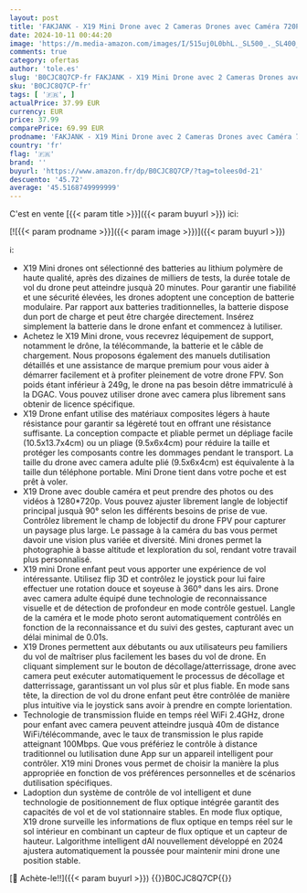 ```yaml
---
layout: post
title: 'FAKJANK - X19 Mini Drone avec 2 Cameras Drones avec Caméra 720P pour Adultes RC FPV WiFi Drone Pliable avec Temps de Vol de 20 Min Objectif Réglable à 90° Maintien d altitude pour Débutants Drone à 2 Batteries'
date: 2024-10-11 00:44:20
image: 'https://m.media-amazon.com/images/I/515uj0L0bhL._SL500_._SL400_.jpg'
comments: true
category: ofertas
author: 'tole.es'
slug: 'B0CJC8Q7CP-fr FAKJANK - X19 Mini Drone avec 2 Cameras Drones avec Caméra...'
sku: 'B0CJC8Q7CP-fr'
tags: [ '🇫🇷', ]
actualPrice: 37.99 EUR
currency: EUR
price: 37.99
comparePrice: 69.99 EUR
prodname: 'FAKJANK - X19 Mini Drone avec 2 Cameras Drones avec Caméra 720P pour Adultes RC FPV WiFi Drone Pliable avec Temps de Vol de 20 Min Objectif Réglable à 90° Maintien d altitude pour Débutants Drone à 2 Batteries'
country: 'fr'
flag: '🇫🇷'
brand: ''
buyurl: 'https://www.amazon.fr/dp/B0CJC8Q7CP/?tag=tolees0d-21'
descuento: '45.72'
average: '45.5168749999999'
---
```


C'est en vente [{{< param title >}}]({{< param buyurl >}}) ici:

[![{{< param prodname >}}]({{< param image >}})]({{< param buyurl >}})

ℹ️:

- X19 Mini drones ont sélectionné des batteries au lithium polymère de haute qualité, après des dizaines de milliers de tests, la durée totale de vol du drone peut atteindre jusquà 20 minutes. Pour garantir une fiabilité et une sécurité élevées, les drones adoptent une conception de batterie modulaire. Par rapport aux batteries traditionnelles, la batterie dispose dun port de charge et peut être chargée directement. Insérez simplement la batterie dans le drone enfant et commencez à lutiliser.
- Achetez le X19 Mini drone, vous recevrez léquipement de support, notamment le drône, la télécommande, la batterie et le câble de chargement. Nous proposons également des manuels dutilisation détaillés et une assistance de marque premium pour vous aider à démarrer facilement et à profiter pleinement de votre drone FPV. Son poids étant inférieur à 249g, le drone na pas besoin dêtre immatriculé à la DGAC. Vous pouvez utiliser drone avec camera plus librement sans obtenir de licence spécifique.
- X19 Drone enfant utilise des matériaux composites légers à haute résistance pour garantir sa légèreté tout en offrant une résistance suffisante. La conception compacte et pliable permet un dépliage facile (10.5x13.7x4cm) ou un pliage (9.5x6x4cm) pour réduire la taille et protéger les composants contre les dommages pendant le transport. La taille du drone avec camera adulte plié (9.5x6x4cm) est équivalente à la taille dun téléphone portable. Mini Drone tient dans votre poche et est prêt à voler.
- X19 Drone avec double caméra et peut prendre des photos ou des vidéos à 1280*720p. Vous pouvez ajuster librement langle de lobjectif principal jusquà 90° selon les différents besoins de prise de vue. Contrôlez librement le champ de lobjectif du drone FPV pour capturer un paysage plus large. Le passage à la caméra du bas vous permet davoir une vision plus variée et diversité. Mini drones permet la photographie à basse altitude et lexploration du sol, rendant votre travail plus personnalisé.
- X19 mini Drone enfant peut vous apporter une expérience de vol intéressante. Utilisez flip 3D et contrôlez le joystick pour lui faire effectuer une rotation douce et soyeuse à 360° dans les airs. Drone avec camera adulte équipé dune technologie de reconnaissance visuelle et de détection de profondeur en mode contrôle gestuel. Langle de la caméra et le mode photo seront automatiquement contrôlés en fonction de la reconnaissance et du suivi des gestes, capturant avec un délai minimal de 0.01s.
- X19 Drones permettent aux débutants ou aux utilisateurs peu familiers du vol de maîtriser plus facilement les bases du vol de drone. En cliquant simplement sur le bouton de décollage/atterrissage, drone avec camera peut exécuter automatiquement le processus de décollage et datterrissage, garantissant un vol plus sûr et plus fiable. En mode sans tête, la direction de vol du drone enfant peut être contrôlée de manière plus intuitive via le joystick sans avoir à prendre en compte lorientation.
- Technologie de transmission fluide en temps réel WiFi 2.4GHz, drone pour enfant avec camera peuvent atteindre jusquà 40m de distance WiFi/télécommande, avec le taux de transmission le plus rapide atteignant 100Mbps. Que vous préfériez le contrôle à distance traditionnel ou lutilisation dune App sur un appareil intelligent pour contrôler. X19 mini Drones vous permet de choisir la manière la plus appropriée en fonction de vos préférences personnelles et de scénarios dutilisation spécifiques.
- Ladoption dun système de contrôle de vol intelligent et dune technologie de positionnement de flux optique intégrée garantit des capacités de vol et de vol stationnaire stables. En mode flux optique, X19 drone surveille les informations de flux optique en temps réel sur le sol intérieur en combinant un capteur de flux optique et un capteur de hauteur. Lalgorithme intelligent dAI nouvellement développé en 2024 ajustera automatiquement la poussée pour maintenir mini drone une position stable.

[🛒 Achète-le!!]({{< param buyurl >}})
{{<world>}}B0CJC8Q7CP{{</world>}}
